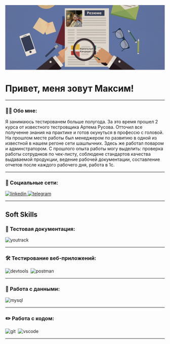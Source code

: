 ![HEADER](https://github.com/MaksimLisenkov/MaksimLisenkov/blob/main/assets/Новый%20проект.jpg)
# Привет, меня зовут Максим!

---

### 👨‍💻 Обо мне:

Я занимаюсь тестированем больше полугода. За это время прошел 2 курса от известного тестровщика Артема Русова. Отточил все полученне знания на практике и готов окунуться в профессю с головой. 
На прошлом месте работы был менеджером по развитию в одной из известной в нашем регоне сети шашлычних. Здесь же работал поваром и админстратором. С прошлого опыта работы могу выделить: проверка работы сотруднков по чек-листу, соблюдене стандартов качества выдаваемой продукции, ведение рабочей документации, составление отчетов после каждого рабочего дня, работа в 1с. 

---


### 🤝 Социальные сети:

  <div id="badges">
    <a href="" target="_blank">
      <img src="https://cdn-icons-png.flaticon.com/512/2504/2504799.png" width="40" height="40" alt="linkedin" />
    </a>
    <a href="https://t.me//maklisenkov" target="_blank">
      <img src="https://cdn-icons-png.flaticon.com/512/2111/2111646.png" width="40" height="40" alt="telegram" />
    </a>
  </div>


---
## Soft Skills

### 📁 Тестовая документация:

<div>
  <img src="https://upload.wikimedia.org/wikipedia/commons/thumb/8/8d/YouTrack_Icon.svg/1024px-YouTrack_Icon.svg.png?20200803082248" title="youtrack" alt="youtrack" width="40" height="40"/>&nbsp
</div>

---

### 🛠 Тестирование веб-приложений:

<div>
  <img src="https://d33wubrfki0l68.cloudfront.net/38b5c953a4667366685d55db55d057c86db1fc54/a0fdc/static/acae6b24d940347661ca901ea07f47c1/chrome-dev-logo-icon.png" title="devtools" alt="devtools" width="40" height="40"/>&nbsp
  <img src="https://seeklogo.com/images/P/postman-logo-0087CA0D15-seeklogo.com.png" title="postman" alt="postman" width="40" height="40"/>&nbsp
</div>

---

### 💾 Работа с данными:

<div>
  <img src="https://cdn.jsdelivr.net/gh/devicons/devicon/icons/mysql/mysql-original.svg" title="mysql" alt="mysql" width="40" height="40"/>&nbsp
</div>

---

### ✏️ Работа с кодом:

<div>
  <img src="https://cdn.jsdelivr.net/gh/devicons/devicon/icons/git/git-original.svg" title="git" alt="git" width="40" height="40"/>&nbsp
  <img src="https://cdn.jsdelivr.net/gh/devicons/devicon/icons/vscode/vscode-original.svg" title="vscode" alt="vscode" width="40" height="40"/>&nbsp
  
</div>

---